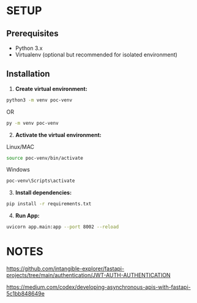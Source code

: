 # SETUP

## Prerequisites
- Python 3.x
- Virtualenv (optional but recommended for isolated environment)

## Installation
1. **Create virtual environment:**

```bash
python3 -m venv poc-venv
```
OR 
```bash
py -m venv poc-venv
```

2. **Activate the virtual environment:**

Linux/MAC
```bash
source poc-venv/bin/activate
```
Windows 
```bash
poc-venv\Scripts\activate
```

3. **Install dependencies:**

```bash
pip install -r requirements.txt
```

4. **Run App:**

```bash
uvicorn app.main:app --port 8002 --reload
```


# NOTES


https://github.com/intangible-explorer/fastapi-projects/tree/main/authentication/JWT-AUTH-AUTHENTICATION

https://medium.com/codex/developing-asynchronous-apis-with-fastapi-5c1bb848649e

